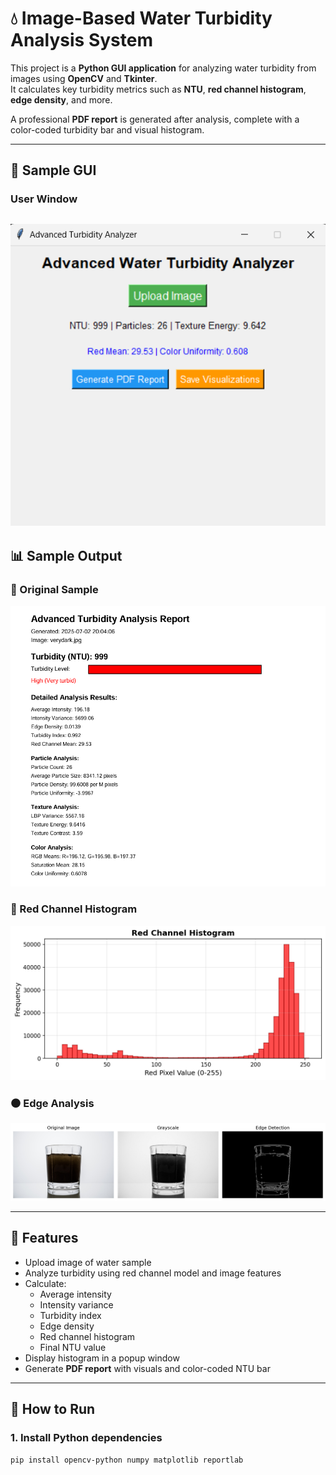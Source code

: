 # 💧 Image-Based Water Turbidity Analysis System

This project is a **Python GUI application** for analyzing water turbidity from images using **OpenCV** and **Tkinter**.  
It calculates key turbidity metrics such as **NTU**, **red channel histogram**, **edge density**, and more.

A professional **PDF report** is generated after analysis, complete with a color-coded turbidity bar and visual histogram.

---
## 📸 Sample GUI
### User Window
![Original Sample](output/sample_tab.png)
---

##  📊 Sample Output

### 🧪 Original Sample
![Original Sample](output/sample_output.png)

### 🔴 Red Channel Histogram
![Red Channel Histogram](output/red_histogram.png)

### ⚫ Edge Analysis
![Edge Analysis](output/edge_analysis.png)

---

## 🧠 Features

- Upload image of water sample
- Analyze turbidity using red channel model and image features
- Calculate:
  - Average intensity
  - Intensity variance
  - Turbidity index
  - Edge density
  - Red channel histogram
  - Final NTU value
- Display histogram in a popup window
- Generate **PDF report** with visuals and color-coded NTU bar

---

## 🔧 How to Run

### 1. Install Python dependencies

```bash
pip install opencv-python numpy matplotlib reportlab
